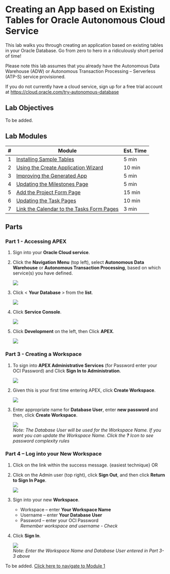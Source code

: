 # Creating an App based on Existing Tables for Oracle Autonomous Cloud Service

This lab walks you through creating an application based on existing tables in your Oracle Database. Go from zero to hero in a ridiculously short period of time!

Please note this lab assumes that you already have the Autonomous Data Warehouse (ADW) or Autonomous Transaction Processing – Serverless (ATP-S) service provisioned. 

If you do not currently have a cloud service, sign up for a free trial account at https://cloud.oracle.com/try-autonomous-database

## Lab Objectives

To be added.

## Lab Modules

| # | Module | Est. Time |
| --- | --- | --- |
| 1 | [Installing Sample Tables](1-building-your-table-and-view-installing-sample-tables.md) | 5 min |
| 2 | [Using the Create Application Wizard](2-building-your-app-using-the-create-application-wizard.md) | 10 min |
| 3 | [Improving the Generated App](3-recreating-the-app-improving-the-generated-app.md) | 5 min |
| 4 | [Updating the Milestones Page](4-using-page-designer-updating-the-milestones-page.md) | 5 min |
| 5 | [Add the Project Form Page](5-creating-a-page-to-update-project-records-add-the-project-form-page.md) | 15 min |
| 6 | [Updating the Task Pages](6-improving-usability-updating-the-task-pages.md) | 10 min |
| 7 | [Link the Calendar to the Tasks Form Pages](7-linking-pages-link-the-calendar-to-the-tasks-form-pages.md) | 3 min |

## Parts


### **Part 1** - Accessing APEX
1. Sign into your **Oracle Cloud service**.
2. Click the **Navigation Menu** (top left), select **Autonomous Data Warehouse** or **Autonomous Transaction Processing**, based on which service(s) you have defined.

    ![](images/module1/gsaccessingapex1.png)

3. Click < **Your Database** > from the **list**.

    ![](images/module1/gsdatabase.PNG)

4. Click **Service Console**.

    ![](images/module1/gsservice.PNG)

5. Click **Development** on the left, then Click **APEX**.

    ![](images/module1/gsapex.PNG)

### **Part 3** - Creating a Workspace

1. To sign into **APEX Administrative Services** (for Password enter your OCI Password) and Click **Sign In to Administration**.

    ![](images/module1/workspaceadmin.PNG)

3. Given this is your first time entering APEX, click **Create Workspace**.

    ![](images/module1/workspaceapex.PNG)

4. Enter appropriate name for **Database User**, enter **new password** and then, click **Create Workspace**. 

    ![](images/module1/workspaceapex1.PNG)  
    *Note: The Database User will be used for the Workspace Name. If you want you can update the Workspace Name. Click the **?** Icon       to see password complexity rules*

### **Part 4** – Log into your New Workspace

1. Click on the link within the success message. {easiest technique} OR
2. Click on the Admin user (top right), click **Sign Out**, and then click **Return to Sign In Page**.

    ![](images/module1/newworkspacesignin.PNG)

3. Sign into your new **Workspace**.
    - Workspace – enter **Your Workspace Name**
    - Username – enter **Your Database User**
    - Password – enter your OCI Password  
    *Remember workspace and username - Check*
4. Click **Sign In**. 

    ![](images/module1/newworkspacesigninpage.PNG)  
    *Note: Enter the Workspace Name and Database User entered in Part 3-3 above*

To be added. [Click here to navigate to Module 1](1-building-your-table-and-view-installing-sample-tables.md)



